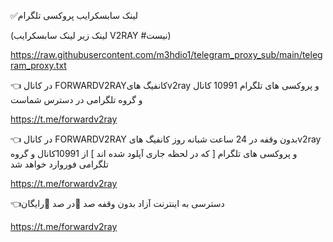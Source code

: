 ✅لینک سابسکرایب پروکسی تلگرام

(لینک زیر لینک سابسکرایب V2RAY #نیست)

https://raw.githubusercontent.com/m3hdio1/telegram_proxy_sub/main/telegram_proxy.txt




👈 در کانال FORWARDV2RAYکانفیگ هایv2ray و پروکسی های تلگرام 10991 کانال و گروه تلگرامی در دسترس شماست

https://t.me/forwardv2ray

👈 در کانال FORWARDV2RAY بدون وقفه در 24 ساعت شبانه روز کانفیگ هایv2ray و  پروکسی های تلگرام  [  که در لحظه جاری آپلود شده اند ]  از 10991کانال و گروه تلگرامی فوروارد خواهد شد

https://t.me/forwardv2ray


👈دسترسی به اینترنت آزاد بدون وقفه صد 💯در صد 💯رایگان

https://t.me/forwardv2ray

